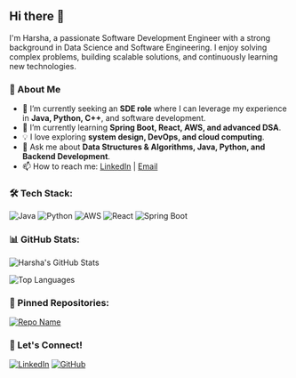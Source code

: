 ## Hi there 👋

I'm Harsha, a passionate Software Development Engineer with a strong background in Data Science and Software Engineering. I enjoy solving complex problems, building scalable solutions, and continuously learning new technologies.

### 🚀 About Me
- 🔭 I’m currently seeking an **SDE role** where I can leverage my experience in **Java, Python, C++**, and software development.
- 🌱 I’m currently learning **Spring Boot, React, AWS, and advanced DSA**.
- 💡 I love exploring **system design, DevOps, and cloud computing**.
- 💬 Ask me about **Data Structures & Algorithms, Java, Python, and Backend Development**.
- 📫 How to reach me: [LinkedIn](https://www.linkedin.com/in/yourprofile/) | [Email](mailto:your.email@example.com)

### 🛠️ Tech Stack:
![Java](https://img.shields.io/badge/Java-ED8B00?style=for-the-badge&logo=java&logoColor=white)
![Python](https://img.shields.io/badge/Python-3776AB?style=for-the-badge&logo=python&logoColor=white)
![AWS](https://img.shields.io/badge/Amazon%20AWS-232F3E?style=for-the-badge&logo=amazon-aws&logoColor=white)
![React](https://img.shields.io/badge/React-20232A?style=for-the-badge&logo=react&logoColor=61DAFB)
![Spring Boot](https://img.shields.io/badge/Spring%20Boot-6DB33F?style=for-the-badge&logo=spring-boot&logoColor=white)

### 📊 GitHub Stats:
![Harsha's GitHub Stats](https://github-readme-stats.vercel.app/api?username=harshasic&show_icons=true&theme=dark)

![Top Languages](https://github-readme-stats.vercel.app/api/top-langs/?username=harshasic&layout=compact&theme=dark)

### 📌 Pinned Repositories:
[![Repo Name](https://github-readme-stats.vercel.app/api/pin/?username=harshasic&repo=your-repo&theme=dark)](https://github.com/harshasic/your-repo)

### 🤝 Let's Connect!
[![LinkedIn](https://img.shields.io/badge/LinkedIn-0077B5?style=for-the-badge&logo=linkedin&logoColor=white)](https://www.linkedin.com/in/yourprofile/)
[![GitHub](https://img.shields.io/badge/GitHub-181717?style=for-the-badge&logo=github&logoColor=white)](https://github.com/harshasic/)
